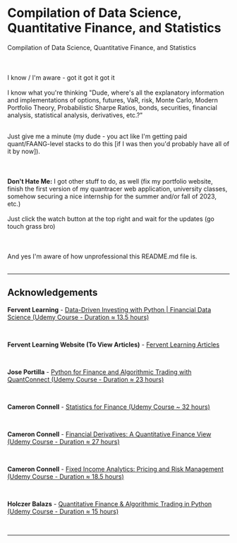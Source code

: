 # Compilation of Data Science, Quantitative Finance, and Statistics
Compilation of Data Science, Quantitative Finance, and Statistics
<br></br>
<br></br>
I know / I'm aware - got it got it got it
<br></br>
I know what you're thinking "Dude, where's all the explanatory information and implementations of options, futures, VaR, risk, Monte Carlo, Modern Portfolio Theory, Probabilistic Sharpe Ratios, bonds, securities, financial analysis, statistical analysis, derivatives, etc.?"
<div>&nbsp;</div>
Just give me a minute (my dude - you act like I'm getting paid quant/FAANG-level stacks to do this [if I was then you'd probably have all of it by now]).
<br></br>
<br></br>
<b>Don't Hate Me:</b> I got other stuff to do, as well (fix my portfolio website, finish the first version of my quantracer web application, university classes, somehow securing a nice internship for the summer and/or fall of 2023, etc.)
<br></br>
Just click the watch button at the top right and wait for the updates (go touch grass bro)
<br></br>
<br></br>
And yes I'm aware of how unprofessional this README.md file is.
<br></br>

-------------------------------------------------------------------------------------------------------------------------------------------------------------

## Acknowledgements

<b>Fervent Learning</b> - [Data-Driven Investing with Python | Financial Data Science (Udemy Course - Duration ≈ 13.5 hours)](https://www.udemy.com/course/data-driven-investing-with-python-financial-data-science/)

<div>&nbsp;</div>

<b>Fervent Learning Website (To View Articles)</b> - [Fervent Learning Articles](https://www.ferventlearning.com/articles/)

<div>&nbsp;</div>

<b>Jose Portilla</b> - [Python for Finance and Algorithmic Trading with QuantConnect (Udemy Course - Duration ≈ 23 hours)](https://www.udemy.com/course/python-for-finance-and-algorithmic-trading-with-quantconnect/)

<div>&nbsp;</div>

<b>Cameron Connell</b> - [Statistics for Finance (Udemy Course ~ 32 hours)](https://www.udemy.com/course/statistics-for-finance/)

<div>&nbsp;</div>

<b>Cameron Connell</b> - [Financial Derivatives: A Quantitative Finance View (Udemy Course - Duration ≈ 27 hours)](https://www.udemy.com/course/financial-derivatives/)

<div>&nbsp;</div>

<b>Cameron Connell</b> - [Fixed Income Analytics: Pricing and Risk Management (Udemy Course - Duration ≈ 18.5 hours)](https://www.udemy.com/course/fixed-income-analytics/)

<div>&nbsp;</div>

<b>Holczer Balazs</b> - [Quantitative Finance & Algorithmic Trading in Python (Udemy Course - Duration ≈ 15 hours)](https://www.udemy.com/course/quantitative-finance-algorithmic-trading-in-python/)

<div>&nbsp;</div>





-------------------------------------------------------------------------------------------------------------------------------------------------------------
